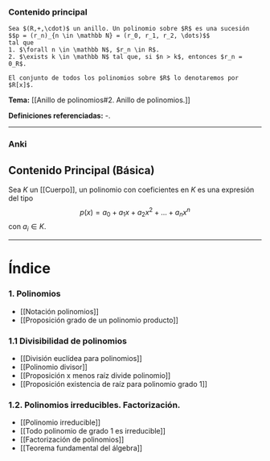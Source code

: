 ### Contenido principal

```ad-Formal
Sea $(R,+,\cdot)$ un anillo. Un polinomio sobre $R$ es una sucesión
$$p = (r_n)_{n \in \mathbb N} = (r_0, r_1, r_2, \dots)$$
tal que
1. $\forall n \in \mathbb N$, $r_n \in R$.
2. $\exists k \in \mathbb N$ tal que, si $n > k$, entonces $r_n = 0_R$.

El conjunto de todos los polinomios sobre $R$ lo denotaremos por $R[x]$.
```

**Tema:** [[Anillo de polinomios#2. Anillo de polinomios.]]

**Definiciones referenciadas:** -.

---
### Anki


## Contenido Principal (Básica)

Sea $K$ un [[Cuerpo]], un polinomio con coeficientes en $K$ es una expresión del tipo
$$p(x) = a_0 + a_1x + a_2x^2 + \dots + a_n x^n $$
con $a_i \in K$.

---
# Índice

### 1. Polinomios
- [[Notación polinomios]]
- [[Proposición grado de un polinomio producto]]
### 1.1 Divisibilidad de polinomios
- [[División euclídea para polinomios]]
- [[Polinomio divisor]]
- [[Proposición x menos raíz divide polinomio]]
- [[Proposición existencia de raíz para polinomio grado 1]]
### 1.2. Polinomios irreducibles. Factorización.
- [[Polinomio irreducible]]
- [[Todo polinomio de grado 1 es irreducible]]
- [[Factorización de polinomios]]
- [[Teorema fundamental del álgebra]]
